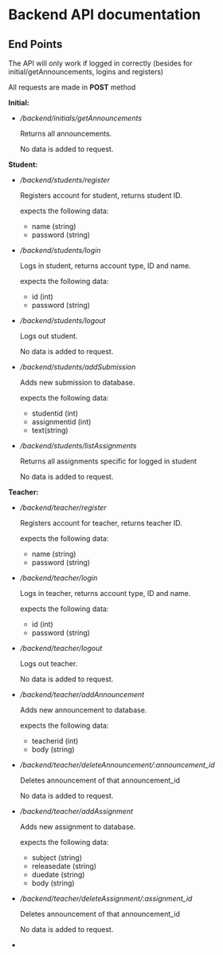# Backend API documentation

## End Points
 The API will only work if logged in correctly (besides for initial/getAnnouncements, logins and registers)
 
 All requests are made in **POST** method

 **Initial:**
 
 - */backend/initials/getAnnouncements*

    Returns all announcements.
    
    No data is added to request.
    
 **Student:**
 
 - */backend/students/register*

    Registers account for student, returns student ID.
    
    expects the following data:
    - name (string)
    - password (string)
    
 - */backend/students/login*

    Logs in student, returns account type, ID and name.
    
    expects the following data:
    - id (int)
    - password (string)
    
 - */backend/students/logout*

    Logs out student.
    
    No data is added to request.
    
 - */backend/students/addSubmission*

    Adds new submission to database.
    
    expects the following data:
    - studentid (int)
    - assignmentid (int)
    - text(string)
    
 - */backend/students/listAssignments*
 
     Returns all assignments specific for logged in student
     
     No data is added to request.

 **Teacher:**
 
 - */backend/teacher/register*

    Registers account for teacher, returns teacher ID.
    
    expects the following data:
    - name (string)
    - password (string)
    
 - */backend/teacher/login*

    Logs in teacher, returns account type, ID and name.
    
    expects the following data:
    - id (int)
    - password (string)
    
 - */backend/teacher/logout*

    Logs out teacher.
    
    No data is added to request.
    
 - */backend/teacher/addAnnouncement*

    Adds new announcement to database.
    
    expects the following data:
    - teacherid (int)
    - body (string)
    
 - */backend/teacher/deleteAnnouncement/:announcement_id*
 
     Deletes announcement of that announcement_id
     
     No data is added to request.
     
 - */backend/teacher/addAssignment*
 
     Adds new assignment to database.
     
     expects the following data:
     - subject (string)
     - releasedate (string)
     - duedate (string)
     - body (string)
     
 - */backend/teacher/deleteAssignment/:assignment_id*
 
     Deletes announcement of that announcement_id
      
     No data is added to request.   

- 